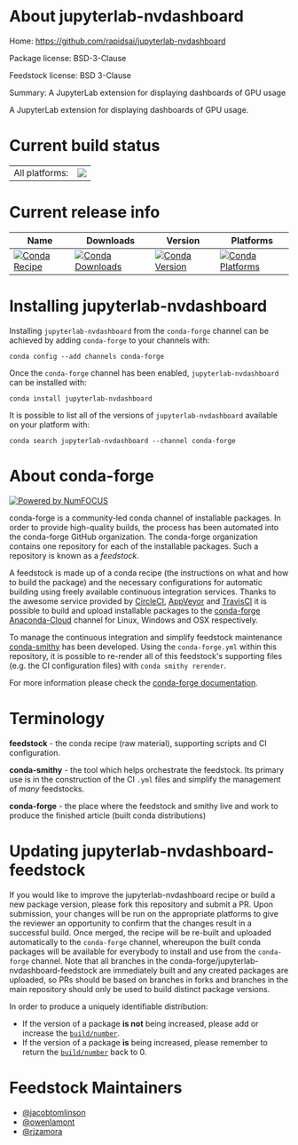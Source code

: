 About jupyterlab-nvdashboard
============================

Home: https://github.com/rapidsai/jupyterlab-nvdashboard

Package license: BSD-3-Clause

Feedstock license: BSD 3-Clause

Summary: A JupyterLab extension for displaying dashboards of GPU usage

A JupyterLab extension for displaying dashboards of GPU usage.


Current build status
====================


<table><tr><td>All platforms:</td>
    <td>
      <a href="https://dev.azure.com/conda-forge/feedstock-builds/_build/latest?definitionId=8712&branchName=master">
        <img src="https://dev.azure.com/conda-forge/feedstock-builds/_apis/build/status/jupyterlab-nvdashboard-feedstock?branchName=master">
      </a>
    </td>
  </tr>
</table>

Current release info
====================

| Name | Downloads | Version | Platforms |
| --- | --- | --- | --- |
| [![Conda Recipe](https://img.shields.io/badge/recipe-jupyterlab--nvdashboard-green.svg)](https://anaconda.org/conda-forge/jupyterlab-nvdashboard) | [![Conda Downloads](https://img.shields.io/conda/dn/conda-forge/jupyterlab-nvdashboard.svg)](https://anaconda.org/conda-forge/jupyterlab-nvdashboard) | [![Conda Version](https://img.shields.io/conda/vn/conda-forge/jupyterlab-nvdashboard.svg)](https://anaconda.org/conda-forge/jupyterlab-nvdashboard) | [![Conda Platforms](https://img.shields.io/conda/pn/conda-forge/jupyterlab-nvdashboard.svg)](https://anaconda.org/conda-forge/jupyterlab-nvdashboard) |

Installing jupyterlab-nvdashboard
=================================

Installing `jupyterlab-nvdashboard` from the `conda-forge` channel can be achieved by adding `conda-forge` to your channels with:

```
conda config --add channels conda-forge
```

Once the `conda-forge` channel has been enabled, `jupyterlab-nvdashboard` can be installed with:

```
conda install jupyterlab-nvdashboard
```

It is possible to list all of the versions of `jupyterlab-nvdashboard` available on your platform with:

```
conda search jupyterlab-nvdashboard --channel conda-forge
```


About conda-forge
=================

[![Powered by NumFOCUS](https://img.shields.io/badge/powered%20by-NumFOCUS-orange.svg?style=flat&colorA=E1523D&colorB=007D8A)](http://numfocus.org)

conda-forge is a community-led conda channel of installable packages.
In order to provide high-quality builds, the process has been automated into the
conda-forge GitHub organization. The conda-forge organization contains one repository
for each of the installable packages. Such a repository is known as a *feedstock*.

A feedstock is made up of a conda recipe (the instructions on what and how to build
the package) and the necessary configurations for automatic building using freely
available continuous integration services. Thanks to the awesome service provided by
[CircleCI](https://circleci.com/), [AppVeyor](https://www.appveyor.com/)
and [TravisCI](https://travis-ci.com/) it is possible to build and upload installable
packages to the [conda-forge](https://anaconda.org/conda-forge)
[Anaconda-Cloud](https://anaconda.org/) channel for Linux, Windows and OSX respectively.

To manage the continuous integration and simplify feedstock maintenance
[conda-smithy](https://github.com/conda-forge/conda-smithy) has been developed.
Using the ``conda-forge.yml`` within this repository, it is possible to re-render all of
this feedstock's supporting files (e.g. the CI configuration files) with ``conda smithy rerender``.

For more information please check the [conda-forge documentation](https://conda-forge.org/docs/).

Terminology
===========

**feedstock** - the conda recipe (raw material), supporting scripts and CI configuration.

**conda-smithy** - the tool which helps orchestrate the feedstock.
                   Its primary use is in the construction of the CI ``.yml`` files
                   and simplify the management of *many* feedstocks.

**conda-forge** - the place where the feedstock and smithy live and work to
                  produce the finished article (built conda distributions)


Updating jupyterlab-nvdashboard-feedstock
=========================================

If you would like to improve the jupyterlab-nvdashboard recipe or build a new
package version, please fork this repository and submit a PR. Upon submission,
your changes will be run on the appropriate platforms to give the reviewer an
opportunity to confirm that the changes result in a successful build. Once
merged, the recipe will be re-built and uploaded automatically to the
`conda-forge` channel, whereupon the built conda packages will be available for
everybody to install and use from the `conda-forge` channel.
Note that all branches in the conda-forge/jupyterlab-nvdashboard-feedstock are
immediately built and any created packages are uploaded, so PRs should be based
on branches in forks and branches in the main repository should only be used to
build distinct package versions.

In order to produce a uniquely identifiable distribution:
 * If the version of a package **is not** being increased, please add or increase
   the [``build/number``](https://conda.io/docs/user-guide/tasks/build-packages/define-metadata.html#build-number-and-string).
 * If the version of a package **is** being increased, please remember to return
   the [``build/number``](https://conda.io/docs/user-guide/tasks/build-packages/define-metadata.html#build-number-and-string)
   back to 0.

Feedstock Maintainers
=====================

* [@jacobtomlinson](https://github.com/jacobtomlinson/)
* [@owenlamont](https://github.com/owenlamont/)
* [@rjzamora](https://github.com/rjzamora/)

